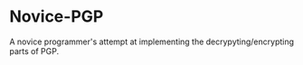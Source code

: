 Novice-PGP
==========

A novice programmer's attempt at implementing the decrypyting/encrypting parts of PGP.